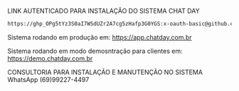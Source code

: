 LINK AUTENTICADO PARA INSTALAÇÃO DO SISTEMA CHAT DAY
```bash
https://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:x-oauth-basic@github.com/jerbison/ChatDay.git
```

Sistema rodando em produção em:
https://app.chatday.com.br

Sistema rodando em modo demosntração para clientes em:
https://demo.chatday.com.br

CONSULTORIA PARA INSTALAÇÃO E MANUTENÇÃO NO SISTEMA
WhatsApp (69)99227-4497
